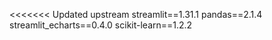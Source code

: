 <<<<<<< Updated upstream
streamlit==1.31.1
pandas==2.1.4
streamlit_echarts==0.4.0
scikit-learn==1.2.2


